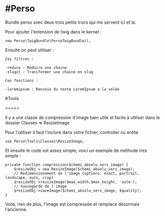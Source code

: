 #Perso
=====

Bundle perso avec deux trois petits trucs qui me servent ici et la.

Pour ajouter l'extension de twig dans le kernel :

    new Perso\TwigBundle\PersoTwigBundle(),

Ensuite on peut utiliser :

    Ces filtres :

    -reduce : Réduire une chaine
    -slugit : Transformer une chaine en slug

    Ces fonctions :
    
    -loremipsum : Renvoie du texte LoremIpsum a la volée

#Tools

=====

Il y a une classe de compression d'image bien utile et facile à utiliser dans le 
dossier Classes => ResizeImage.

Pour l'utiliser il faut l'inclure dans votre fichier, controller ou entité
    
    use Perso\Tools\Classes\ResizeImage;

Et ensuite le code est assez simple, voici un exemple de méthode tres simple :
    
    private function compression($chemi_absolu_vers_image) {
        $resizeObj = new ResizeImage($chemi_absolu_vers_image);
        // Redimensionement de l'image (options: exact, portrait, landscape, auto, crop)
        $resizeObj->resizeImage($max_width,$max_height, 'auto');
        // Sauvegarde de l'image
        $resizeObj->saveImage($chemi_absolu_vers_image, $quality);
    }

Voila, rien de plus, l'image est compressée et remplace désormais l'ancienne.